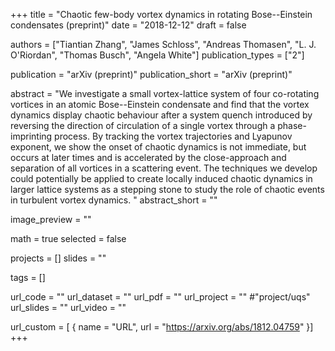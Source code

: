 +++
title = "Chaotic few-body vortex dynamics in rotating Bose--Einstein condensates (preprint)"
date = "2018-12-12"
draft = false

authors = ["Tiantian Zhang", "James Schloss", "Andreas Thomasen", "L. J. O'Riordan", "Thomas Busch", "Angela White"]
publication_types = ["2"]

publication = "arXiv (preprint)"
publication_short = "arXiv (preprint)"

abstract = "We investigate a small vortex-lattice system of four co-rotating vortices in an atomic Bose--Einstein condensate and find that the vortex dynamics display chaotic behaviour after a system quench introduced by reversing the direction of circulation of a single vortex through a phase-imprinting process. By tracking the vortex trajectories and Lyapunov exponent, we show the onset of chaotic dynamics is not immediate, but occurs at later times and is accelerated by the close-approach and separation of all vortices in a scattering event. The techniques we develop could potentially be applied to create locally induced chaotic dynamics in larger lattice systems as a stepping stone to study the role of chaotic events in turbulent vortex dynamics. "
abstract_short = ""

image_preview = ""

math = true
selected = false

projects = []
slides = ""

tags = []

url_code = ""
url_dataset = ""
url_pdf = ""
url_project = "" #"project/uqs"
url_slides = ""
url_video = ""

url_custom = [
    { name = "URL", url = "https://arxiv.org/abs/1812.04759" }]
+++
